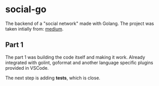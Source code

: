 # social-go

The backend of a "social network" made with Golang. The project was taken intially from: [medium](https://levelup.gitconnected.com/crud-restful-api-with-go-gorm-jwt-postgres-mysql-and-testing-460a85ab7121).

## Part 1

The part 1 was building the code itself and making it work. Already integrated with golint, goformat and another language specific plugins provided in VSCode.

The next step is adding **tests**, which is close.
